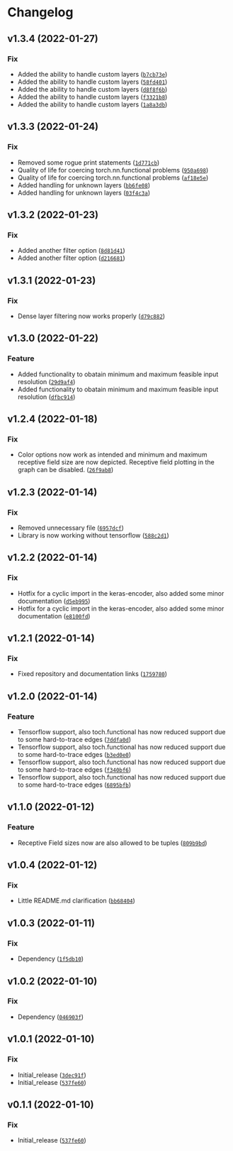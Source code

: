# Changelog

<!--next-version-placeholder-->

## v1.3.4 (2022-01-27)
### Fix
* Added the ability to handle custom layers ([`b7cb73e`](https://github.com/MLRichter/receptive_field_analysis_toolbox/commit/b7cb73e1b30d8a78dd720ab6391f2341322957f2))
* Added the ability to handle custom layers ([`58fd401`](https://github.com/MLRichter/receptive_field_analysis_toolbox/commit/58fd4014dcd074aab78d72223a4bcfd36517cf73))
* Added the ability to handle custom layers ([`d8f8f6b`](https://github.com/MLRichter/receptive_field_analysis_toolbox/commit/d8f8f6b1449920fede9245a9da976dc9bd450deb))
* Added the ability to handle custom layers ([`f3321b8`](https://github.com/MLRichter/receptive_field_analysis_toolbox/commit/f3321b8aa54789dbe329995798fbfe31c123f1b4))
* Added the ability to handle custom layers ([`1a8a3db`](https://github.com/MLRichter/receptive_field_analysis_toolbox/commit/1a8a3dbb5f4c452e6831bf038b5e6f6d9b1bdf9e))

## v1.3.3 (2022-01-24)
### Fix
* Removed some rogue print statements ([`1d771cb`](https://github.com/MLRichter/receptive_field_analysis_toolbox/commit/1d771cb07162f889f1921e98e22ae90d05556360))
* Quality of life for coercing torch.nn.functional problems ([`950a698`](https://github.com/MLRichter/receptive_field_analysis_toolbox/commit/950a698276377a2431ec14e192fbc2c60efd5210))
* Quality of life for coercing torch.nn.functional problems ([`af18e5e`](https://github.com/MLRichter/receptive_field_analysis_toolbox/commit/af18e5e2f3ae7394297293ee3fbf5fffed4a17bb))
* Added handling for unknown layers ([`bb6fe08`](https://github.com/MLRichter/receptive_field_analysis_toolbox/commit/bb6fe085c68df1f3d08ae5fff07a650f97230f22))
* Added handling for unknown layers ([`03f4c3a`](https://github.com/MLRichter/receptive_field_analysis_toolbox/commit/03f4c3a7cfd492e928f8ded8fcace5300eb74c62))

## v1.3.2 (2022-01-23)
### Fix
* Added another filter option ([`8d81d41`](https://github.com/MLRichter/receptive_field_analysis_toolbox/commit/8d81d417b4b661a9d576783ec8dd73bc244f0edd))
* Added another filter option ([`d216681`](https://github.com/MLRichter/receptive_field_analysis_toolbox/commit/d216681ee8a40a3a66db34141efb6c201d7c645f))

## v1.3.1 (2022-01-23)
### Fix
* Dense layer filtering now works properly ([`d79c882`](https://github.com/MLRichter/receptive_field_analysis_toolbox/commit/d79c8821e97f6a1b5f229e0ae9c308224d306c78))

## v1.3.0 (2022-01-22)
### Feature
* Added functionality to obatain minimum and maximum feasible input resolution ([`29d9af4`](https://github.com/MLRichter/receptive_field_analysis_toolbox/commit/29d9af4a5fb236d01daa5309daf00e531f3291b2))
* Added functionality to obatain minimum and maximum feasible input resolution ([`dfbc914`](https://github.com/MLRichter/receptive_field_analysis_toolbox/commit/dfbc914c2d01daf582409f4b27fccb5a4acfbe51))

## v1.2.4 (2022-01-18)
### Fix
* Color options now work as intended and minimum and maximum receptive field size are now depicted. Receptive field plotting in the graph can be disabled. ([`26f9ab8`](https://github.com/MLRichter/receptive_field_analysis_toolbox/commit/26f9ab8f17683cfda49127ae46ecef4826ba6b23))

## v1.2.3 (2022-01-14)
### Fix
* Removed unnecessary file ([`6957dcf`](https://github.com/MLRichter/receptive_field_analysis_toolbox/commit/6957dcfae045e6e6e6011c34429912013aa2706b))
* Library is now working without tensorflow ([`588c2d1`](https://github.com/MLRichter/receptive_field_analysis_toolbox/commit/588c2d18a9c57f0a09d9e157d96a76aa8adb6389))

## v1.2.2 (2022-01-14)
### Fix
* Hotfix for a cyclic import in the keras-encoder, also added some minor documentation ([`d5eb995`](https://github.com/MLRichter/receptive_field_analysis_toolbox/commit/d5eb995f6c25c28ee189a106bde2121896eaf16b))
* Hotfix for a cyclic import in the keras-encoder, also added some minor documentation ([`e8100fd`](https://github.com/MLRichter/receptive_field_analysis_toolbox/commit/e8100fd927975d825793060b6810fdfaf4df2891))

## v1.2.1 (2022-01-14)
### Fix
* Fixed repository and documentation links ([`1759780`](https://github.com/MLRichter/receptive_field_analysis_toolbox/commit/175978062acc536328ef59ab5f9d21a99828f3eb))

## v1.2.0 (2022-01-14)
### Feature
* Tensorflow support, also toch.functional has now reduced support due to some hard-to-trace edges ([`7ddfa0d`](https://github.com/MLRichter/receptive_field_analysis_toolbox/commit/7ddfa0d83212ef5b0936ec93f13ade1e2518cb3c))
* Tensorflow support, also toch.functional has now reduced support due to some hard-to-trace edges ([`b3ed0e0`](https://github.com/MLRichter/receptive_field_analysis_toolbox/commit/b3ed0e0e2b5baf6dff25c6176bb35ed40fab74cc))
* Tensorflow support, also toch.functional has now reduced support due to some hard-to-trace edges ([`f340bf6`](https://github.com/MLRichter/receptive_field_analysis_toolbox/commit/f340bf660a39a8eb31d2a9a2a3d897eb1d4b5677))
* Tensorflow support, also toch.functional has now reduced support due to some hard-to-trace edges ([`6895bfb`](https://github.com/MLRichter/receptive_field_analysis_toolbox/commit/6895bfb4d6453ddacb7fb00cac300943885c1fe3))

## v1.1.0 (2022-01-12)
### Feature
* Receptive Field sizes now are also allowed to be tuples ([`809b9bd`](https://github.com/MLRichter/receptive_field_analysis_toolbox/commit/809b9bda9455726f41ca6351e68474a3e900cee8))

## v1.0.4 (2022-01-12)
### Fix
* Little README.md clarification ([`bb68404`](https://github.com/MLRichter/receptive_field_analysis_toolbox/commit/bb68404d3998629157fdf1dc7b02c449603f09dd))

## v1.0.3 (2022-01-11)
### Fix
* Dependency ([`1f5db10`](https://github.com/MLRichter/receptive_field_analysis_toolbox/commit/1f5db1059f306ab45babe583649a1a24e85749ff))

## v1.0.2 (2022-01-10)
### Fix
* Dependency ([`046903f`](https://github.com/MLRichter/receptive_field_analysis_toolbox/commit/046903ff40052f48dde981f56ecc7961f1f5f76c))

## v1.0.1 (2022-01-10)
### Fix
* Initial_release ([`3dec91f`](https://github.com/MLRichter/receptive_field_analysis_toolbox/commit/3dec91f04683a0389442adc2bf5bbe8cc709783b))
* Initial_release ([`537fe60`](https://github.com/MLRichter/receptive_field_analysis_toolbox/commit/537fe6067940b5fb4121c5286076243e4ac482cf))

## v0.1.1 (2022-01-10)
### Fix
* Initial_release ([`537fe60`](https://github.com/MLRichter/receptive_field_analysis_toolbox/commit/537fe6067940b5fb4121c5286076243e4ac482cf))
